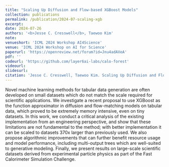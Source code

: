 ```yaml
---
title: "Scaling Up Diffusion and Flow-based XGBoost Models"
collection: publications
permalink: /publication/2024-07-scaling-xgb
excerpt: 
date: 2024-07-26
authors: '<b>Jesse C. Cresswell</b>, Taewoo Kim'
note:
venueshort: 'ICML 2024 Workshop AI4Science'
venue: 'ICML 2024 Workshop on AI for Science'
paperurl: 'https://openreview.net/forum?id=Jnu4adAVeA'
pdf: ''
codeurl: 'https://github.com/layer6ai-labs/calo-forest'
videourl:
slidesurl:
citation: 'Jesse C. Cresswell, Taewoo Kim. Scaling Up Diffusion and Flow-based XGBoost Models. ICML 2024 Workshop on AI for Science'
---
```

Novel machine learning methods for tabular data generation are often developed on small datasets which do not match the scale required for scientific applications. We investigate a recent proposal to use XGBoost as the function approximator in diffusion and flow-matching models on tabular data, which proved to be extremely memory intensive, even on tiny datasets. In this work, we conduct a critical analysis of the existing implementation from an engineering perspective, and show that these limitations are not fundamental to the method; with better implementation it can be scaled to datasets 370x larger than previously used. We also propose algorithmic improvements that can further benefit resource usage and model performance, including multi-output trees which are well-suited to generative modeling. Finally, we present results on large-scale scientific datasets derived from experimental particle physics as part of the Fast Calorimeter Simulation Challenge.
